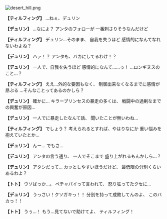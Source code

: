 
![desert_hill.png](../images/backgrounds/desert_hill.png)

**【ティルフィング】**
…ねぇ、デュリン

**【デュリン】**
…なによ？
アンタのフォローが
一番刺さりそうなんだけど

**【ティルフィング】**
デュリン…そのまま、
自我を失うほど
感情的になんてなれないわよね？

**【デュリン】**
ハァ！？
アンタも、バカにしてるわけ！？

**【デュリン】**
一人で、自我を失うほど
感情的になんて……っ！
…ロンギヌスのこと…？

**【ティルフィング】**
ええ…外的な要因もなく、
制御出来なくなるまでに感情が昂ぶる
…そんなことってあるのかしら？

**【デュリン】**
確かに…
キラープリンセスの暴走の多くは、
戦闘中の過剰なまでの興奮が原因…

**【デュリン】**
一人でに暴走したなんて話、
聞いたことが無いわね…

**【ティルフィング】**
でしょう？
考えられるとすれば、やはりなにか
重い悩みを抱えていたとか…

**【デュリン】**
んー…
でもさ…

**【デュリン】**
アンタの言う通り、
一人でそこまで
盛り上がれるもんかしら…？

**【デュリン】**
アタシだって…
カッとしやすいほうだけど、
最低限の分別くらいあるわよ？

**【トト】**
ウソばっか…。
ペチャパイって言われて、
怒り狂ってたクセに…

**【デュリン】**
うっさい！クソガキっ！！
分別を持って成敗してんのよ、
このバカっ！！

**【トト】**
うぅ…！
もう…見てないで助けてよ、
ティルフィング！